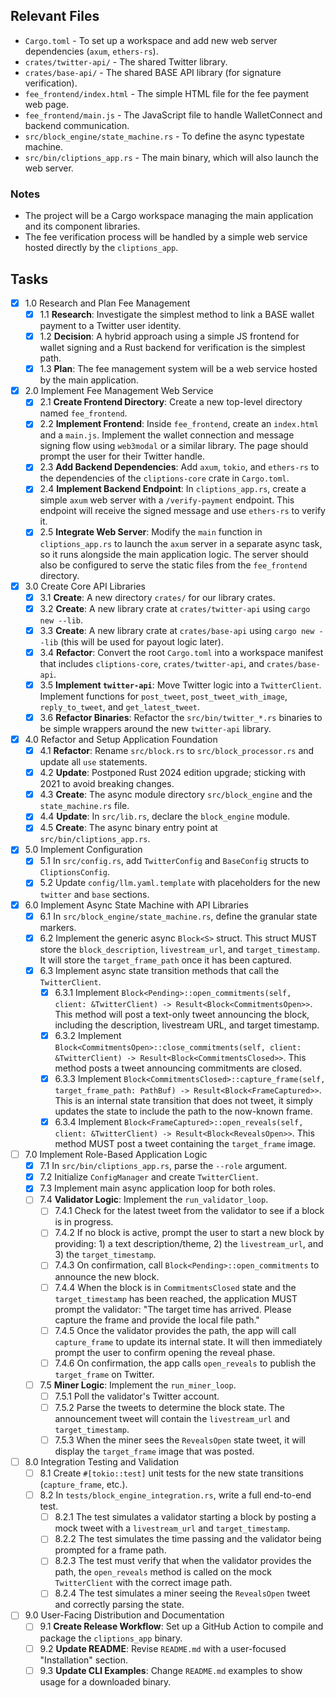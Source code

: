 ## Relevant Files

- `Cargo.toml` - To set up a workspace and add new web server dependencies (`axum`, `ethers-rs`).
- `crates/twitter-api/` - The shared Twitter library.
- `crates/base-api/` - The shared BASE API library (for signature verification).
- `fee_frontend/index.html` - The simple HTML file for the fee payment web page.
- `fee_frontend/main.js` - The JavaScript file to handle WalletConnect and backend communication.
- `src/block_engine/state_machine.rs` - To define the async typestate machine.
- `src/bin/cliptions_app.rs` - The main binary, which will also launch the web server.

### Notes
- The project will be a Cargo workspace managing the main application and its component libraries.
- The fee verification process will be handled by a simple web service hosted directly by the `cliptions_app`.

## Tasks

- [x] 1.0 Research and Plan Fee Management
  - [x] 1.1 **Research**: Investigate the simplest method to link a BASE wallet payment to a Twitter user identity.
  - [x] 1.2 **Decision**: A hybrid approach using a simple JS frontend for wallet signing and a Rust backend for verification is the simplest path.
  - [x] 1.3 **Plan**: The fee management system will be a web service hosted by the main application.

- [x] 2.0 Implement Fee Management Web Service
  - [x] 2.1 **Create Frontend Directory**: Create a new top-level directory named `fee_frontend`.
  - [x] 2.2 **Implement Frontend**: Inside `fee_frontend`, create an `index.html` and a `main.js`. Implement the wallet connection and message signing flow using `web3modal` or a similar library. The page should prompt the user for their Twitter handle.
  - [x] 2.3 **Add Backend Dependencies**: Add `axum`, `tokio`, and `ethers-rs` to the dependencies of the `cliptions-core` crate in `Cargo.toml`.
  - [x] 2.4 **Implement Backend Endpoint**: In `cliptions_app.rs`, create a simple `axum` web server with a `/verify-payment` endpoint. This endpoint will receive the signed message and use `ethers-rs` to verify it.
  - [x] 2.5 **Integrate Web Server**: Modify the `main` function in `cliptions_app.rs` to launch the `axum` server in a separate async task, so it runs alongside the main application logic. The server should also be configured to serve the static files from the `fee_frontend` directory.

- [x] 3.0 Create Core API Libraries
  - [x] 3.1 **Create**: A new directory `crates/` for our library crates.
  - [x] 3.2 **Create**: A new library crate at `crates/twitter-api` using `cargo new --lib`.
  - [x] 3.3 **Create**: A new library crate at `crates/base-api` using `cargo new --lib` (this will be used for payout logic later).
  - [x] 3.4 **Refactor**: Convert the root `Cargo.toml` into a workspace manifest that includes `cliptions-core`, `crates/twitter-api`, and `crates/base-api`.
  - [x] 3.5 **Implement `twitter-api`**: Move Twitter logic into a `TwitterClient`. Implement functions for `post_tweet`, `post_tweet_with_image`, `reply_to_tweet`, and `get_latest_tweet`.
  - [x] 3.6 **Refactor Binaries**: Refactor the `src/bin/twitter_*.rs` binaries to be simple wrappers around the new `twitter-api` library.

- [x] 4.0 Refactor and Setup Application Foundation
  - [x] 4.1 **Refactor**: Rename `src/block.rs` to `src/block_processor.rs` and update all `use` statements.
  - [x] 4.2 **Update**: Postponed Rust 2024 edition upgrade; sticking with 2021 to avoid breaking changes.
  - [x] 4.3 **Create**: The async module directory `src/block_engine` and the `state_machine.rs` file.
  - [x] 4.4 **Update**: In `src/lib.rs`, declare the `block_engine` module.
  - [x] 4.5 **Create**: The async binary entry point at `src/bin/cliptions_app.rs`.

- [x] 5.0 Implement Configuration
  - [x] 5.1 In `src/config.rs`, add `TwitterConfig` and `BaseConfig` structs to `CliptionsConfig`.
  - [x] 5.2 Update `config/llm.yaml.template` with placeholders for the new `twitter` and `base` sections.

- [x] 6.0 Implement Async State Machine with API Libraries
  - [x] 6.1 In `src/block_engine/state_machine.rs`, define the granular state markers.
  - [x] 6.2 Implement the generic async `Block<S>` struct. This struct MUST store the `block_description`, `livestream_url`, and `target_timestamp`. It will store the `target_frame_path` once it has been captured.
  - [x] 6.3 Implement async state transition methods that call the `TwitterClient`.
    - [x] 6.3.1 Implement `Block<Pending>::open_commitments(self, client: &TwitterClient) -> Result<Block<CommitmentsOpen>>`. This method will post a text-only tweet announcing the block, including the description, livestream URL, and target timestamp.
    - [x] 6.3.2 Implement `Block<CommitmentsOpen>::close_commitments(self, client: &TwitterClient) -> Result<Block<CommitmentsClosed>>`. This method posts a tweet announcing commitments are closed.
    - [x] 6.3.3 Implement `Block<CommitmentsClosed>::capture_frame(self, target_frame_path: PathBuf) -> Result<Block<FrameCaptured>>`. This is an internal state transition that does not tweet, it simply updates the state to include the path to the now-known frame.
    - [x] 6.3.4 Implement `Block<FrameCaptured>::open_reveals(self, client: &TwitterClient) -> Result<Block<RevealsOpen>>`. This method MUST post a tweet containing the `target_frame` image.

- [ ] 7.0 Implement Role-Based Application Logic
  - [x] 7.1 In `src/bin/cliptions_app.rs`, parse the `--role` argument.
  - [x] 7.2 Initialize `ConfigManager` and create `TwitterClient`.
  - [x] 7.3 Implement main async application loop for both roles.
  - [ ] 7.4 **Validator Logic**: Implement the `run_validator_loop`.
    - [ ] 7.4.1 Check for the latest tweet from the validator to see if a block is in progress.
    - [ ] 7.4.2 If no block is active, prompt the user to start a new block by providing: 1) a text description/theme, 2) the `livestream_url`, and 3) the `target_timestamp`.
    - [ ] 7.4.3 On confirmation, call `Block<Pending>::open_commitments` to announce the new block.
    - [ ] 7.4.4 When the block is in `CommitmentsClosed` state and the `target_timestamp` has been reached, the application MUST prompt the validator: "The target time has arrived. Please capture the frame and provide the local file path."
    - [ ] 7.4.5 Once the validator provides the path, the app will call `capture_frame` to update its internal state. It will then immediately prompt the user to confirm opening the reveal phase.
    - [ ] 7.4.6 On confirmation, the app calls `open_reveals` to publish the `target_frame` on Twitter.
  - [ ] 7.5 **Miner Logic**: Implement the `run_miner_loop`.
    - [ ] 7.5.1 Poll the validator's Twitter account.
    - [ ] 7.5.2 Parse the tweets to determine the block state. The announcement tweet will contain the `livestream_url` and `target_timestamp`.
    - [ ] 7.5.3 When the miner sees the `RevealsOpen` state tweet, it will display the `target_frame` image that was posted.

- [ ] 8.0 Integration Testing and Validation
  - [ ] 8.1 Create `#[tokio::test]` unit tests for the new state transitions (`capture_frame`, etc.).
  - [ ] 8.2 In `tests/block_engine_integration.rs`, write a full end-to-end test.
    - [ ] 8.2.1 The test simulates a validator starting a block by posting a mock tweet with a `livestream_url` and `target_timestamp`.
    - [ ] 8.2.2 The test simulates the time passing and the validator being prompted for a frame path.
    - [ ] 8.2.3 The test must verify that when the validator provides the path, the `open_reveals` method is called on the mock `TwitterClient` with the correct image path.
    - [ ] 8.2.4 The test simulates a miner seeing the `RevealsOpen` tweet and correctly parsing the state.

- [ ] 9.0 User-Facing Distribution and Documentation
  - [ ] 9.1 **Create Release Workflow**: Set up a GitHub Action to compile and package the `cliptions_app` binary.
  - [ ] 9.2 **Update README**: Revise `README.md` with a user-focused "Installation" section.
  - [ ] 9.3 **Update CLI Examples**: Change `README.md` examples to show usage for a downloaded binary. 